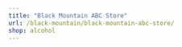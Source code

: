 ```yaml
---
title: "Black Mountain ABC Store"
url: /black-mountain/black-mountain-abc-store/
shop: alcohol
---
```

